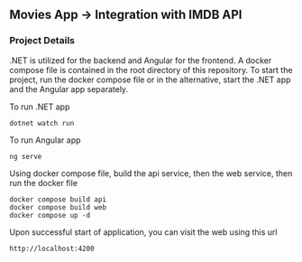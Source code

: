 ## Movies App -> Integration with IMDB API
### Project Details
.NET is utilized for the backend and Angular for the frontend. A docker compose file is contained in the root directory of this repository. To start the project, run the docker compose file or in the alternative,
 start the .NET app and the Angular app separately.

To run .NET app
```.NET
dotnet watch run
```
To run Angular app
```Angular
ng serve
```

Using docker compose file, build the api service, then the web service, then run the docker file

```.NET
docker compose build api
docker compose build web
docker compose up -d
```


Upon successful start of application, you can visit the web using this url
```
http://localhost:4200
```
